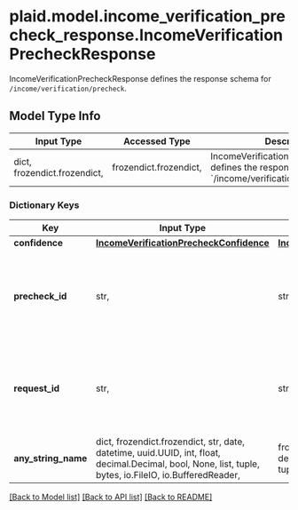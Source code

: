 # plaid.model.income_verification_precheck_response.IncomeVerificationPrecheckResponse

IncomeVerificationPrecheckResponse defines the response schema for `/income/verification/precheck`.

## Model Type Info
Input Type | Accessed Type | Description | Notes
------------ | ------------- | ------------- | -------------
dict, frozendict.frozendict,  | frozendict.frozendict,  | IncomeVerificationPrecheckResponse defines the response schema for &#x60;/income/verification/precheck&#x60;. | 

### Dictionary Keys
Key | Input Type | Accessed Type | Description | Notes
------------ | ------------- | ------------- | ------------- | -------------
**confidence** | [**IncomeVerificationPrecheckConfidence**](IncomeVerificationPrecheckConfidence.md) | [**IncomeVerificationPrecheckConfidence**](IncomeVerificationPrecheckConfidence.md) |  | 
**precheck_id** | str,  | str,  | ID of the precheck. Provide this value when calling &#x60;/link/token/create&#x60; in order to optimize Link conversion. | 
**request_id** | str,  | str,  | A unique identifier for the request, which can be used for troubleshooting. This identifier, like all Plaid identifiers, is case sensitive. | 
**any_string_name** | dict, frozendict.frozendict, str, date, datetime, uuid.UUID, int, float, decimal.Decimal, bool, None, list, tuple, bytes, io.FileIO, io.BufferedReader,  | frozendict.frozendict, str, decimal.Decimal, BoolClass, NoneClass, tuple, bytes, FileIO | any string name can be used but the value must be the correct type | [optional]

[[Back to Model list]](../../README.md#documentation-for-models) [[Back to API list]](../../README.md#documentation-for-api-endpoints) [[Back to README]](../../README.md)


